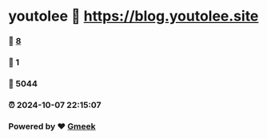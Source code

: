 # youtolee :link: https://blog.youtolee.site 
### :page_facing_up: [8](https://blog.youtolee.site/tag.html) 
### :speech_balloon: 1 
### :hibiscus: 5044 
### :alarm_clock: 2024-10-07 22:15:07 
### Powered by :heart: [Gmeek](https://github.com/Meekdai/Gmeek)
